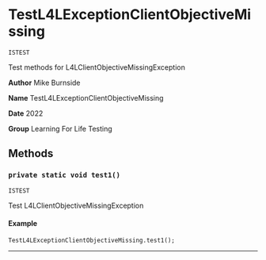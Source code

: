 # TestL4LExceptionClientObjectiveMissing

`ISTEST`

Test methods for L4LClientObjectiveMissingException


**Author** Mike Burnside


**Name** TestL4LExceptionClientObjectiveMissing


**Date** 2022


**Group** Learning For Life Testing

## Methods
### `private static void test1()`

`ISTEST`

Test L4LClientObjectiveMissingException

#### Example
```apex
TestL4LExceptionClientObjectiveMissing.test1();
```


---
